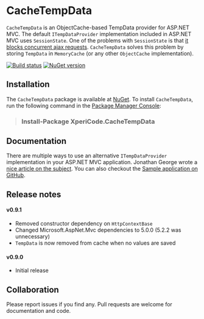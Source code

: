 # CacheTempData

`CacheTempData` is an ObjectCache-based TempData provider for ASP.NET MVC. The default `ITempDataProvider` implementation included in ASP.NET MVC uses `SessionState`. One of the problems with `SessionState` is that [it blocks concurrent ajax requests](http://johnculviner.com/asp-net-concurrent-ajax-requests-and-session-state-blocking/). `CacheTempData` solves this problem by storing `TempData` in `MemoryCache` (or any other `ObjectCache` implementation).

[![Build status](http://img.shields.io/appveyor/ci/mwijnands/cachetempdata.svg?style=flat)](https://ci.appveyor.com/project/mwijnands/cachetempdata) [![NuGet version](http://img.shields.io/nuget/v/XperiCode.CacheTempData.svg?style=flat)](https://www.nuget.org/packages/XperiCode.CacheTempData)

## Installation

The `CacheTempData` package is available at [NuGet](https://www.nuget.org/packages/XperiCode.CacheTempData). To install `CacheTempData`, run the following command in the [Package Manager Console](http://docs.nuget.org/docs/start-here/using-the-package-manager-console):

> ### Install-Package XperiCode.CacheTempData

## Documentation

There are multiple ways to use an alternative `ITempDataProvider` implementation in your ASP.NET MVC application. Jonathan George wrote a [nice article on the subject](http://consultingblogs.emc.com/jonathangeorge/archive/2009/10/14/using-an-alternative-itempdataprovider-implementation-in-asp-net-mvc.aspx). You can also checkout the [Sample application on GitHub](https://github.com/mwijnands/CacheTempData/tree/master/CacheTempData.Sample).

## Release notes

#### v0.9.1

- Removed constructor dependency on `HttpContextBase`
- Changed Microsoft.AspNet.Mvc dependencies to 5.0.0 (5.2.2 was unnecessary)
- `TempData` is now removed from cache when no values are saved

#### v0.9.0

- Initial release

## Collaboration

Please report issues if you find any. Pull requests are welcome for documentation and code.
